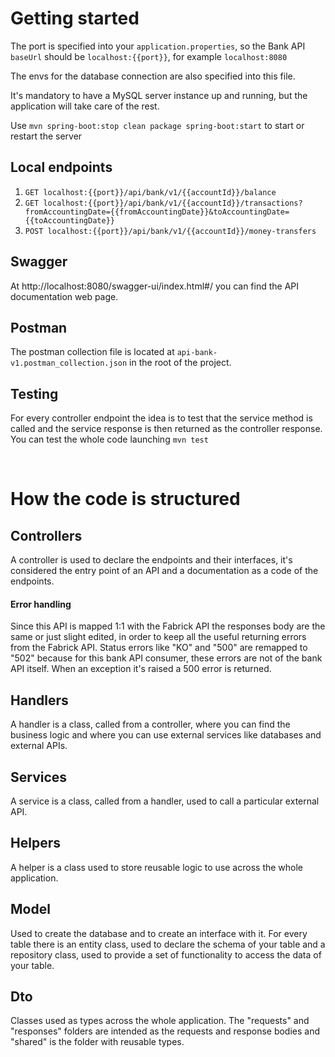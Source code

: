 # Getting started

The port is specified into your `application.properties`, so the Bank API `baseUrl` should be `localhost:{{port}}`, for example `localhost:8080`

The envs for the database connection are also specified into this file.

It's mandatory to have a MySQL server instance up and running, but the application will take care of the rest.

Use `mvn spring-boot:stop clean package spring-boot:start` to start or restart the server

## Local endpoints

1. `GET localhost:{{port}}/api/bank/v1/{{accountId}}/balance`
2. `GET localhost:{{port}}/api/bank/v1/{{accountId}}/transactions?fromAccountingDate={{fromAccountingDate}}&toAccountingDate={{toAccountingDate}}`
3. `POST localhost:{{port}}/api/bank/v1/{{accountId}}/money-transfers`

## Swagger

At http://localhost:8080/swagger-ui/index.html#/ you can find the API documentation web page.

## Postman

The postman collection file is located at `api-bank-v1.postman_collection.json` in the root of the project.

## Testing

For every controller endpoint the idea is to test that the service method is called and the service response is then returned as the controller response. You can test the whole code launching `mvn test`

<br>

# How the code is structured

## Controllers

A controller is used to declare the endpoints and their interfaces, it's considered the entry point of an API and a documentation as
a code of the endpoints.

#### Error handling

Since this API is mapped 1:1 with the Fabrick API the responses body are the same or just slight edited, in order to keep all the useful returning errors from the Fabrick API. Status errors like "KO" and "500" are remapped to "502" because for this bank API consumer, these errors are not of the bank API itself. When an exception it's raised a 500 error is returned.

## Handlers

A handler is a class, called from a controller, where you can find the business logic and where you can use external services like databases and external APIs.

## Services

A service is a class, called from a handler, used to call a particular external API.

## Helpers

A helper is a class used to store reusable logic to use across the whole application.

## Model

Used to create the database and to create an interface with it. For every table there is an entity class, used to declare
the schema of your table and a repository class, used to provide a set of functionality to access the data of your table.

## Dto

Classes used as types across the whole application. The "requests" and "responses" folders are intended as the requests and response bodies and "shared" is the folder with reusable types.
